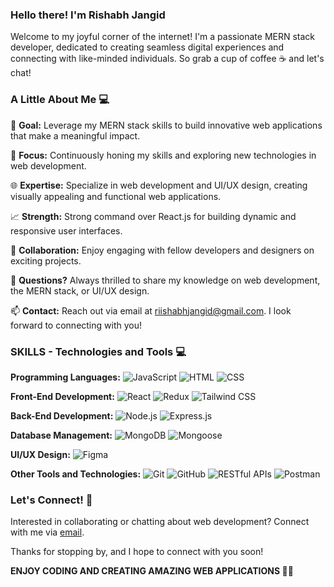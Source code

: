 
### Hello there! I'm Rishabh Jangid

Welcome to my joyful corner of the internet! I'm a passionate MERN stack developer, dedicated to creating seamless digital experiences and connecting with like-minded individuals. So grab a cup of coffee ☕ and let's chat!

### A Little About Me 💻

🚀 **Goal:** Leverage my MERN stack skills to build innovative web applications that make a meaningful impact.

💫 **Focus:** Continuously honing my skills and exploring new technologies in web development.

🌐 **Expertise:** Specialize in web development and UI/UX design, creating visually appealing and functional web applications.

📈 **Strength:** Strong command over React.js for building dynamic and responsive user interfaces.

🤝 **Collaboration:** Enjoy engaging with fellow developers and designers on exciting projects.

💬 **Questions?** Always thrilled to share my knowledge on web development, the MERN stack, or UI/UX design.

📫 **Contact:** Reach out via email at [riishabhjangid@gmail.com](mailto:riishabhjangid@gmail.com). I look forward to connecting with you!

### SKILLS - Technologies and Tools 💻

**Programming Languages:**
![JavaScript](https://img.shields.io/badge/JavaScript-F7DF1E?style=for-the-badge&logo=javascript&logoColor=black)
![HTML](https://img.shields.io/badge/HTML-E34F26?style=for-the-badge&logo=html5&logoColor=white)
![CSS](https://img.shields.io/badge/CSS-1572B6?style=for-the-badge&logo=css3&logoColor=white)

**Front-End Development:**
![React](https://img.shields.io/badge/React-61DAFB?style=for-the-badge&logo=react&logoColor=black)
![Redux](https://img.shields.io/badge/Redux-764ABC?style=for-the-badge&logo=redux&logoColor=white)
![Tailwind CSS](https://img.shields.io/badge/Tailwind_CSS-38B2AC?style=for-the-badge&logo=tailwind-css&logoColor=white)

**Back-End Development:**
![Node.js](https://img.shields.io/badge/Node.js-339933?style=for-the-badge&logo=node-dot-js&logoColor=white)
![Express.js](https://img.shields.io/badge/Express.js-000000?style=for-the-badge&logo=express&logoColor=white)

**Database Management:**
![MongoDB](https://img.shields.io/badge/MongoDB-47A248?style=for-the-badge&logo=mongodb&logoColor=white)
![Mongoose](https://img.shields.io/badge/Mongoose-880000?style=for-the-badge&logo=mongoose&logoColor=white)

**UI/UX Design:**
![Figma](https://img.shields.io/badge/Figma-F24E1E?style=for-the-badge&logo=figma&logoColor=white)

**Other Tools and Technologies:**
![Git](https://img.shields.io/badge/Git-F05032?style=for-the-badge&logo=git&logoColor=white)
![GitHub](https://img.shields.io/badge/GitHub-181717?style=for-the-badge&logo=github&logoColor=white)
![RESTful APIs](https://img.shields.io/badge/RESTful_APIs-02569B?style=for-the-badge&logo=rest&logoColor=white)
![Postman](https://img.shields.io/badge/Postman-FF6C37?style=for-the-badge&logo=postman&logoColor=white)

### Let's Connect! 🤝

Interested in collaborating or chatting about web development? Connect with me via [email](mailto:riishabhjangid@gmail.com).

Thanks for stopping by, and I hope to connect with you soon!

**ENJOY CODING AND CREATING AMAZING WEB APPLICATIONS 🚀😎**
